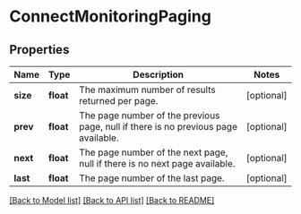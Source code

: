 # ConnectMonitoringPaging

## Properties
Name | Type | Description | Notes
------------ | ------------- | ------------- | -------------
**size** | **float** | The maximum number of results returned per page. | [optional] 
**prev** | **float** | The page number of the previous page, null if there is no previous page available. | [optional] 
**next** | **float** | The page number of the next page, null if there is no next page available. | [optional] 
**last** | **float** | The page number of the last page. | [optional] 

[[Back to Model list]](../README.md#documentation-for-models) [[Back to API list]](../README.md#documentation-for-api-endpoints) [[Back to README]](../README.md)

